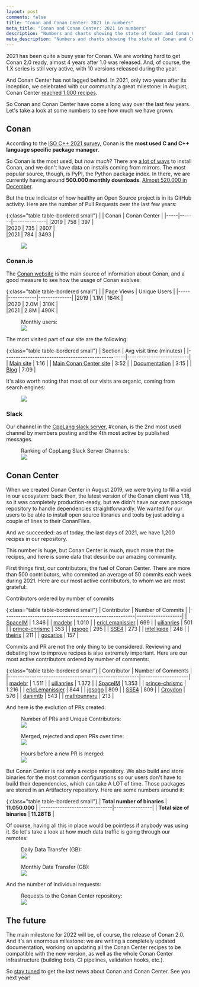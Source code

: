 ```yaml
---
layout: post
comments: false
title: "Conan and Conan Center: 2021 in numbers"
meta_title: "Conan and Conan Center: 2021 in numbers"
description: "Numbers and charts showing the state of Conan and Conan Center in 2021"
meta_description: "Numbers and charts showing the state of Conan and Conan Center in 2021"
---
```



2021 has been quite a busy year for Conan. We are working hard to get Conan 2.0 ready, almost 4
years after 1.0 was released. And, of course, the 1.X series is still very active, with 10
versions released during the year.

And Conan Center has not lagged behind. In 2021, only two years after its inception, we
celebrated with our community a great milestone: in August, Conan Center
[reached 1,000 recipes](https://www.youtube.com/watch?v=PjiJ-3sxKbs).

So Conan and Conan Center have come a long way over the last few years. Let's take a look at some
numbers to see how much we have grown.


## Conan

According to the [ISO C++ 2021 survey](https://isocpp.org/files/papers/CppDevSurvey-2021-04-summary.pdf),
Conan is the **most used C and C++ language specific package manager**.

So Conan is the most used, but *how much*? There are
[a lot of ways](https://conan.io/downloads.html) to install Conan, and we don't have data on
installs coming from mirrors. The most popular source, though, is PyPI, the Python package index.
In there, we are currently having around **500.000 monthly downloads**.
[Almost 520.000 in December](https://pypistats.org/packages/conan).

But the true indicator of how healthy an Open Source project is in its GitHub activity. Here are
the number of Pull Requests over the last few years:

{:class="table table-bordered small"}
|     | Conan | Conan Center |
|-----|-------|--------------|
|2019 | 758   | 397          |   
|2020 | 735   | 2607         |  
|2021 | 784   | 3493         | 


<figure>
    <img src="{{ site.url }}/assets/post_images/2022-01-04/conan-cc-pr.png">
</figure>


### Conan.io

The [Conan website](https://conan.io/) is the main source of information about Conan, and a good
measure to see how the usage of Conan evolves:

{:class="table table-bordered small"}
|     | Page Views | Unique Users |
|-----|------------|--------------|
|2019 | 1.1M       | 184K         |   
|2020 | 2.0M       | 310K         |  
|2021 | 2.8M       | 490K         | 

<figure>
    <figcaption>Monthly users:</figcaption>
    <img src="{{ site.url }}/assets/post_images/2022-01-04/web-users.png">
</figure>

The most visited part of our site are the following:

{:class="table table-bordered small"}
| Section                                           | Avg visit time (minutes) |
|---------------------------------------------------|--------------------------|
| [Main site](https://conan.io)                     | 1:16                     | 
| [Main Conan Center site](https://conan.io/center) | 3:52                     |
| [Documentation](https://docs.conan.io)            | 3:15                     |
| [Blog](https://blog.conan.io/)                    | 7:09                     |

It's also worth noting that most of our visits are organic, coming from search engines:

<figure>
    <img src="{{ site.url }}/assets/post_images/2022-01-04/web-channels.png">
</figure>


### Slack

Our channel in the [CppLang slack server](https://cpplang.slack.com/), #conan, is the 2nd most
used channel by members posting and the 4th most active by published messages.

<figure>
    <figcaption>Ranking of CppLang Slack Server Channels:</figcaption>
    <img src="{{ site.url }}/assets/post_images/2022-01-04/slack.png">
</figure>


## Conan Center

When we created Conan Center in August 2019, we were trying to fill a void in our ecosystem: back 
then, the latest version of the Conan client was 1.18, so it was completely production-ready, but
we didn't have our own package repository to handle dependencies straightforwardly. We 
wanted for our users to be able to install open source libraries and tools by just adding a couple
of lines to their ConanFiles.

And we succeeded: as of today, the last days of 2021, we have 1,200 recipes in our repository.

This number is huge, but Conan Center is much, much more that the recipes, and here is some data
that describe our amazing community.

First things first, our contributors, the fuel of Conan Center. There are more than 500
contributors, who commited an average of 50 commits each week during 2021. Here are our most
active contributors, to whom we are most grateful:

Contributors ordered by number of commits

{:class="table table-bordered small"}
| Contributor                                           | Number of Commits |
|-------------------------------------------------------|-------------------|
| [SpaceIM](https://github.com/SpaceIm)                 | 1.346             |
| [madebr](https://github.com/madebr)                   | 1.010             |
| [ericLemanissier](https://github.com/ericLemanissier) | 699               |
| [uilianries](https://github.com/uilianries)           | 501               |
| [prince-chrismc](https://github.com/prince-chrismc)   | 353               |
| [jgsogo](https://github.com/jgsogo)                   | 295               |
| [SSE4](https://github.com/SSE4)                       | 273               |
| [intelligide](https://github.com/intelligide)         | 248               |
| [theirix](https://github.com/theirix)                 | 211               |
| [gocarlos](https://github.com/gocarlos)               | 157               |

Commits and PR are not the only thing to be considered. Reviewing and debating how to improve
recipes is also extremely important. Here are our most active contributors ordered by number 
of comments:

{:class="table table-bordered small"}
| Contributor                                           | Number of Comments |
|-------------------------------------------------------|--------------------|
| [madebr](https://github.com/madebr)                   | 1.511              |
| [uilianries](https://github.com/uilianries)           | 1.372              |
| [SpaceIM](https://github.com/SpaceIm)                 | 1.353              |
| [prince-chrismc](https://github.com/prince-chrismc)   | 1.216              |
| [ericLemanissier](https://github.com/ericLemanissier) | 844                |
| [jgsogo](https://github.com/jgsogo)                   | 809                |
| [SSE4](https://github.com/SSE4)                       | 809                |
| [Croydon](https://github.com/Croydon)                 | 576                |
| [danimtb](https://github.com/danimtb)                 | 543                |
| [mathbunnyru](https://github.com/mathbunnyru)         | 213                |

And here is the evolution of PRs created:

<figure>
    <figcaption>Number of PRs and Unique Contributors:</figcaption>
    <img src="{{ site.url }}/assets/post_images/2022-01-04/pr-timeline.png">
</figure>
<figure>
    <figcaption>Merged, rejected and open PRs over time:</figcaption>
    <img src="{{ site.url }}/assets/post_images/2022-01-04/pr-by-state.png">
</figure>
<figure>
    <figcaption>Hours before a new PR is merged:</figcaption>
    <img src="{{ site.url }}/assets/post_images/2022-01-04/time-until-closed-pr.png">
</figure>


But Conan Center is not only a recipe repository. We also build and store binaries for the most
common configurations so our users don't have to build their dependencies, which can take A LOT
of time. Those packages are stored in an Artifactory repository. Here are some numbers around it:

{:class="table table-bordered small"}
| **Total number of binaries** | **11.050.000** |
|------------------------------|----------------|
| **Total size of binaries**   | **11.28TB**    |

Of course, having all this in place would be pointless if anybody was using it. So let's take a
look at how much data traffic is going through our remotes:

<figure>
    <figcaption>Daily Data Transfer (GB):</figcaption>
    <img src="{{ site.url }}/assets/post_images/2022-01-04/data-transfer-1.png">
</figure>
<figure>
    <figcaption>Monthly Data Transfer (GB):</figcaption>
    <img src="{{ site.url }}/assets/post_images/2022-01-04/data-transfer-2.png">
</figure>

And the number of individual requests:

<figure>
    <figcaption>Requests to the Conan Center repository:</figcaption>
    <img src="{{ site.url }}/assets/post_images/2022-01-04/conan-center-requests.png">
</figure>

## The future

The main milestone for 2022 will be, of course, the release of Conan 2.0. And it's an enormous 
milestone: we are writing a completely updated documentation, working on updating all the Conan
Center recipes to be compatible with the new version, as well as the whole Conan Center
infrastructure (building bots, CI pipelines, validation hooks, etc.).

So [stay tuned](https://twitter.com/conan_io) to get the last news about Conan and Conan Center.
See you next year!
